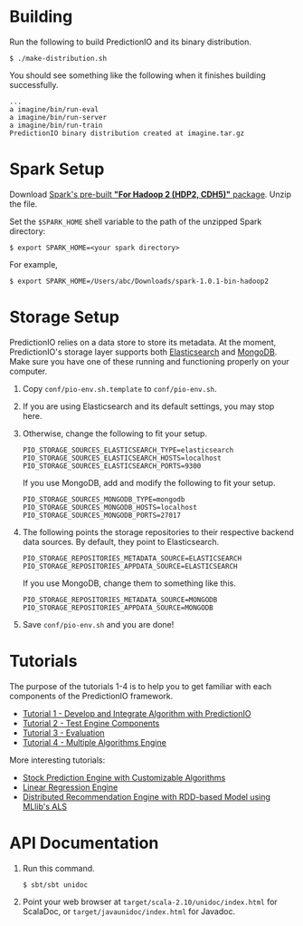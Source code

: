 Building
========

Run the following to build PredictionIO and its binary distribution.
```
$ ./make-distribution.sh
```

You should see something like the following when it finishes building
successfully.
```
...
a imagine/bin/run-eval
a imagine/bin/run-server
a imagine/bin/run-train
PredictionIO binary distribution created at imagine.tar.gz
```

Spark Setup
===========

Download [Spark's pre-built **"For Hadoop 2 (HDP2, CDH5)"**
package](http://spark.apache.org/downloads.html). Unzip the file.

Set the `$SPARK_HOME` shell variable to the path of the unzipped Spark directory:
```
$ export SPARK_HOME=<your spark directory>
```

For example,
```
$ export SPARK_HOME=/Users/abc/Downloads/spark-1.0.1-bin-hadoop2
```


Storage Setup
=============

PredictionIO relies on a data store to store its metadata. At the moment,
PredictionIO's storage layer supports both
[Elasticsearch](http://www.elasticsearch.org/) and
[MongoDB](http://www.mongodb.org/). Make sure you have one of these running and
functioning properly on your computer.

1. Copy ``conf/pio-env.sh.template`` to ``conf/pio-env.sh``.

2. If you are using Elasticsearch and its default settings, you may stop here.

3. Otherwise, change the following to fit your setup.
   ```
   PIO_STORAGE_SOURCES_ELASTICSEARCH_TYPE=elasticsearch
   PIO_STORAGE_SOURCES_ELASTICSEARCH_HOSTS=localhost
   PIO_STORAGE_SOURCES_ELASTICSEARCH_PORTS=9300
   ```
   If you use MongoDB, add and modify the following to fit your setup.
   ```
   PIO_STORAGE_SOURCES_MONGODB_TYPE=mongodb
   PIO_STORAGE_SOURCES_MONGODB_HOSTS=localhost
   PIO_STORAGE_SOURCES_MONGODB_PORTS=27017
   ```

4. The following points the storage repositories to their respective backend
   data sources. By default, they point to Elasticsearch.
   ```
   PIO_STORAGE_REPOSITORIES_METADATA_SOURCE=ELASTICSEARCH
   PIO_STORAGE_REPOSITORIES_APPDATA_SOURCE=ELASTICSEARCH
   ```
   If you use MongoDB, change them to something like this.
   ```
   PIO_STORAGE_REPOSITORIES_METADATA_SOURCE=MONGODB
   PIO_STORAGE_REPOSITORIES_APPDATA_SOURCE=MONGODB
   ```

5. Save ``conf/pio-env.sh`` and you are done!


Tutorials
=========

The purpose of the tutorials 1-4 is to help you to get familiar with each
components of the PredictionIO framework.

- [Tutorial 1 - Develop and Integrate Algorithm with PredictionIO
  ](examples/src/main/java/recommendations/tutorial1-develop.md)
- [Tutorial 2 - Test Engine Components
  ](examples/src/main/java/recommendations/tutorial2-runner.md)
- [Tutorial 3 -
  Evaluation](examples/src/main/java/recommendations/tutorial3-evaluation.md)
- [Tutorial 4 - Multiple Algorithms
  Engine](examples/src/main/java/recommendations/tutorial4-multialgo.md)

More interesting tutorials:
- [Stock Prediction Engine with Customizable
  Algorithms](examples/src/main/scala/stock/README.md)
- [Linear Regression Engine](examples/src/main/scala/regression/local/README.md)
- [Distributed Recommendation Engine with RDD-based Model using MLlib's
  ALS](examples/src/main/scala/recommendations/README.md)


API Documentation
=================

1.  Run this command.
    ```
    $ sbt/sbt unidoc
    ```

2.  Point your web browser at `target/scala-2.10/unidoc/index.html` for
    ScalaDoc, or `target/javaunidoc/index.html` for Javadoc.
